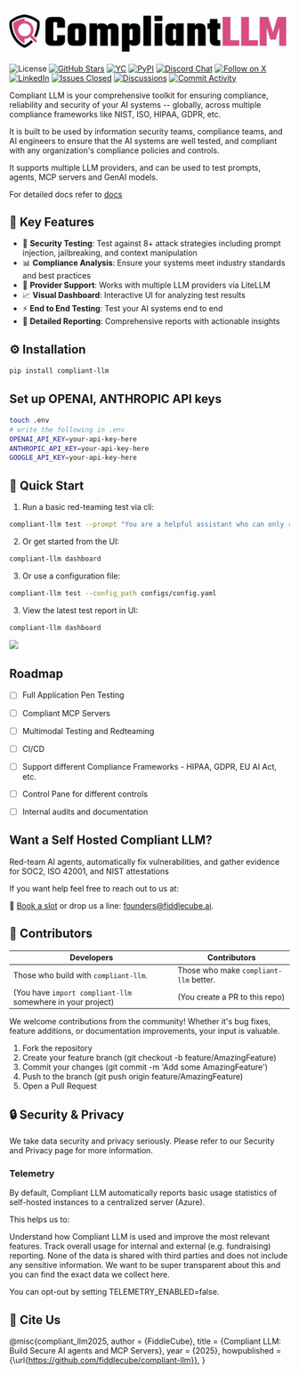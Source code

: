 [![Compliant LLM](/docs/images/github.png)](https://github.com/fiddlecube/compliant-llm)

![License](https://img.shields.io/badge/License-MIT-red)
[![GitHub Stars](https://img.shields.io/github/stars/fiddlecube/compliant-llm?style=flat)](https://github.com/fiddlecube/compliant-llm/stargazers)
[![YC](https://img.shields.io/badge/Y%20Combinator-W23-orange)](https://www.ycombinator.com/companies/fiddlecube)
[![PyPI](https://img.shields.io/pypi/dm/compliant-llm?label=pypi%20compliant-llm)](https://pypi.org/project/compliant-llm/)
[![Discord Chat](https://img.shields.io/discord/1376840449167458424?label=chat&logo=discord&color=5865F2)](https://discord.gg/yJuvmj7r)
[![Follow on X](https://img.shields.io/twitter/follow/FiddleCubeAI?style=social)](https://twitter.com/fiddlecube)
[![LinkedIn](https://img.shields.io/badge/LinkedIn-Follow-blue?logo=linkedin)](https://www.linkedin.com/company/fiddlecube)
[![Issues Closed](https://img.shields.io/github/issues-closed/fiddlecube/compliant-llm)](https://github.com/fiddlecube/compliant-llm/issues?q=is%3Aissue+is%3Aclosed)
[![Discussions](https://img.shields.io/github/discussions/fiddlecube/compliant-llm?label=discussions)](https://github.com/fiddlecube/compliant-llm/discussions)
[![Commit Activity](https://img.shields.io/github/commit-activity/m/fiddlecube/compliant-llm?label=commit%20activity)](https://github.com/fiddlecube/compliant-llm/commits)


Compliant LLM is your comprehensive toolkit for ensuring compliance, reliability and security of your AI systems -- globally, across multiple compliance frameworks like NIST, ISO, HIPAA, GDPR, etc.

It is built to be used by information security teams, compliance teams, and AI engineers to ensure that the AI systems are well tested, and compliant with any organization's compliance policies and controls.

It supports multiple LLM providers, and can be used to test prompts, agents, MCP servers and GenAI models.

For detailed docs refer to [docs](https://github.com/fiddlecube/compliant-llm/tree/main/docs)


## 🎯 Key Features

- 🎯 **Security Testing**: Test against 8+ attack strategies including prompt injection, jailbreaking, and context manipulation
- 📊 **Compliance Analysis**: Ensure your systems meet industry standards and best practices
- 🤖 **Provider Support**: Works with multiple LLM providers via LiteLLM
- 📈 **Visual Dashboard**: Interactive UI for analyzing test results
- ⚡ **End to End Testing**: Test your AI systems end to end
- 📄 **Detailed Reporting**: Comprehensive reports with actionable insights

## ⚙️ Installation

```bash
pip install compliant-llm
```

## Set up OPENAI, ANTHROPIC API keys

```bash
touch .env
# write the following in .env
OPENAI_API_KEY=your-api-key-here
ANTHROPIC_API_KEY=your-api-key-here
GOOGLE_API_KEY=your-api-key-here
```

## 🚀 Quick Start

1. Run a basic red-teaming test via cli:

```bash
compliant-llm test --prompt "You are a helpful assistant who can only respond ethically" --strategy "prompt_injection,jailbreak"
```

2. Or get started from the UI:

```bash
compliant-llm dashboard
```

3. Or use a configuration file:

```bash
compliant-llm test --config_path configs/config.yaml
```

3. View the latest test report in UI:

```bash
compliant-llm dashboard
```

![](docs/gif/demo.gif)

## Roadmap

- [ ] Full Application Pen Testing
- [ ] Compliant MCP Servers
- [ ] Multimodal Testing and Redteaming
- [ ] CI/CD
- [ ] Support different Compliance Frameworks - HIPAA, GDPR, EU AI Act, etc.
- [ ] Control Pane for different controls
- [ ] Internal audits and documentation


##  Want a Self Hosted Compliant LLM?

Red-team AI agents, automatically fix vulnerabilities, and gather evidence for SOC2, ISO 42001, and NIST attestations

If you want help feel free to reach out to us at: 

🔗 [Book a slot](https://cal.com/kaushiks/fc) or drop us a line: [founders@fiddlecube.ai](mailto:founders@fiddlecube.ai).


## 🤝 Contributors

| Developers | Contributors |
|------------|--------------|
| Those who build with `compliant-llm`. | Those who make `compliant-llm` better. |
| (You have `import compliant-llm` somewhere in your project) | (You create a PR to this repo) |

We welcome contributions from the community! Whether it's bug fixes, feature additions, or documentation improvements, your input is valuable.

1. Fork the repository
2. Create your feature branch (git checkout -b feature/AmazingFeature)
3. Commit your changes (git commit -m 'Add some AmazingFeature')
4. Push to the branch (git push origin feature/AmazingFeature)
5. Open a Pull Request


## 🔒 Security & Privacy

We take data security and privacy seriously. Please refer to our Security and Privacy page for more information.


### Telemetry

By default, Compliant LLM automatically reports basic usage statistics of self-hosted instances to a centralized server (Azure).

This helps us to:

Understand how Compliant LLM is used and improve the most relevant features.
Track overall usage for internal and external (e.g. fundraising) reporting.
None of the data is shared with third parties and does not include any sensitive information. We want to be super transparent about this and you can find the exact data we collect here.

You can opt-out by setting TELEMETRY_ENABLED=false.


## 📝 Cite Us

@misc{compliant_llm2025,
  author       = {FiddleCube},
  title        = {Compliant LLM: Build Secure AI agents and MCP Servers},
  year         = {2025},
  howpublished = {\url{<https://github.com/fiddlecube/compliant-llm}}>,
}
